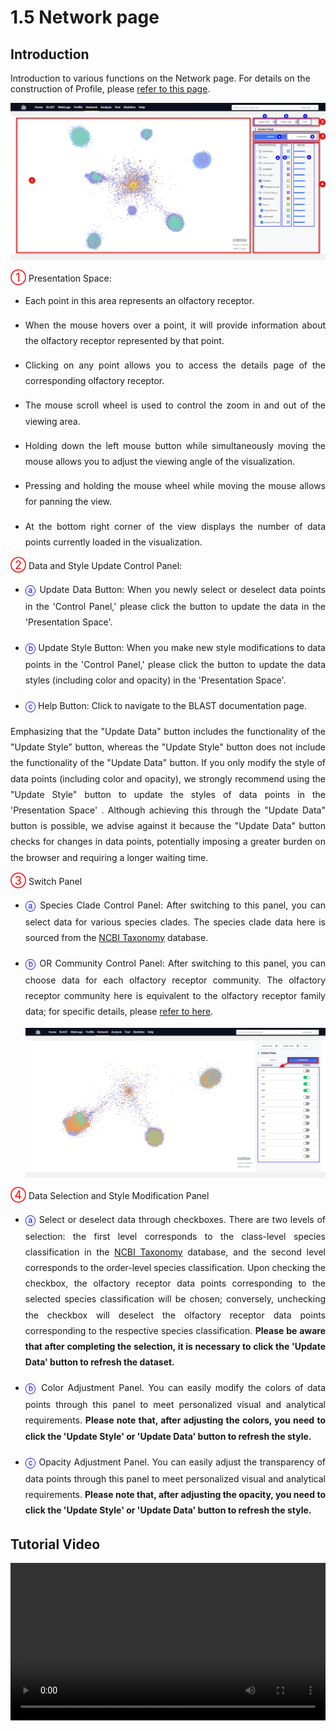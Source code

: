 # 1.5 Network page

## Introduction

Introduction to various functions on the Network page. For details on the construction of Profile, please [refer to this page](./2-DataIntroduction/2.6-CommunityDetection.md).

<div style="text-align:center;">
    <img src="../data/2-figures/1-Guides/1.5.1-Network.webp" alt="1.5.1-Network" needTransformUrl="true" />
</div>


<span style="font-size:18px; color:red">①</span> Presentation Space: 

* <p style="text-align:justify; line-height: 1.8; ">Each point in this area represents an olfactory receptor.</p>
* <p style="text-align:justify; line-height: 1.8; ">When the mouse hovers over a point, it will provide information about the olfactory receptor represented by that point.</p>
* <p style="text-align:justify; line-height: 1.8; ">Clicking on any point allows you to access the details page of the corresponding olfactory receptor.</p>
* <p style="text-align:justify; line-height: 1.8; ">The mouse scroll wheel is used to control the zoom in and out of the viewing area.</p>
* <p style="text-align:justify; line-height: 1.8; ">Holding down the left mouse button while simultaneously moving the mouse allows you to adjust the viewing angle of the visualization.</p>
* <p style="text-align:justify; line-height: 1.8; ">Pressing and holding the mouse wheel while moving the mouse allows for panning the view.</p>

* <p style="text-align:justify; line-height: 1.8; ">At the bottom right corner of the view displays the number of data points currently loaded in the visualization.</p>

<span style="font-size:18px; color:red">②</span> Data and Style Update Control Panel:

* <p style="text-align:justify; line-height: 1.8; "><span style="font-size:16px; color:blue">ⓐ</span> Update Data Button: When you newly select or deselect data points in the 'Control Panel,' please click the button to update the data in the 'Presentation Space'.</p>
* <p style="text-align:justify; line-height: 1.8; "><span style="font-size:16px; color:blue">ⓑ</span> Update Style Button: When you make new style modifications to data points in the 'Control Panel,' please click the button to update the data styles (including color and opacity) in the 'Presentation Space'.</p>
* <p style="text-align:justify; line-height: 1.8; "><span style="font-size:16px; color:blue">ⓒ</span> Help Button: Click to navigate to the BLAST documentation page.</p>

<p style="text-align:justify; line-height: 1.8; ">Emphasizing that the "Update Data" button includes the functionality of the "Update Style" button, whereas the "Update Style" button does not include the functionality of the "Update Data" button. If you only modify the style of data points (including color and opacity), we strongly recommend using the "Update Style" button to update the styles of data points in the 'Presentation Space' . Although achieving this through the "Update Data" button is possible, we advise against it because the "Update Data" button checks for changes in data points, potentially imposing a greater burden on the browser and requiring a longer waiting time.</p>

<span style="font-size:18px; color:red">③</span> Switch Panel

* <p style="text-align:justify; line-height: 1.8; "><span style="font-size:16px; color:blue">ⓐ</span> Species Clade Control Panel: After switching to this panel, you can select data for various species clades. The species clade data here is sourced from the <a target="_blank" href="https://www.ncbi.nlm.nih.gov/taxonomy">NCBI Taxonomy</a> database.</p>

* <p style="text-align:justify; line-height: 1.8; "><span style="font-size:16px; color:blue">ⓑ</span> OR Community Control Panel: After switching to this panel, you can choose data for each olfactory receptor community. The olfactory receptor community here is equivalent to the olfactory receptor family data; for specific details, please <a href="#/./2-DataIntroduction/2.16-ORFamilyCommunity.md">refer to here</a>.</p>

  <div style="text-align:center;">
      <img src="../data/2-figures/1-Guides/1.5.2-Network_community_panel.webp" alt="1.5.2-Network_community_panel" needTransformUrl="true" />
  </div>

<span style="font-size:18px; color:red">④</span> Data Selection and Style Modification Panel

* <p style="text-align:justify; line-height: 1.8; "><span style="font-size:16px; color:blue">ⓐ</span> Select or deselect data through checkboxes. There are two levels of selection: the first level corresponds to the class-level species classification in the <a target="_blank" href="https://www.ncbi.nlm.nih.gov/taxonomy">NCBI Taxonomy</a> database, and the second level corresponds to the order-level species classification. Upon checking the checkbox, the olfactory receptor data points corresponding to the selected species classification will be chosen; conversely, unchecking the checkbox will deselect the olfactory receptor data points corresponding to the respective species classification. <b>Please be aware that after completing the selection, it is necessary to click the 'Update Data' button to refresh the dataset.</b></p>
  
* <p style="text-align:justify; line-height: 1.8; "><span style="font-size:16px; color:blue">ⓑ</span> Color Adjustment Panel. You can easily modify the colors of data points through this panel to meet personalized visual and analytical requirements. <b>Please note that, after adjusting the colors, you need to click the 'Update Style' or 'Update Data' button to refresh the style.</b></p>
* <p style="text-align:justify; line-height: 1.8; "><span style="font-size:16px; color:blue">ⓒ</span> Opacity Adjustment Panel. You can easily adjust the transparency of data points through this panel to meet personalized visual and analytical requirements. <b>Please note that, after adjusting the opacity, you need to click the 'Update Style' or 'Update Data' button to refresh the style.</b></p>

## Tutorial Video

<div style="text-align:center;">
    <video src="../data/3-videos/5.1-network.mp4" width="100%" controls needTransformUrl="true"></video>
</div>

